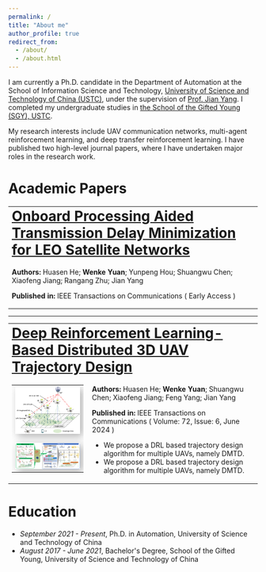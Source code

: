 ```yaml
---
permalink: /
title: "About me"
author_profile: true
redirect_from: 
  - /about/
  - /about.html
---
```


I am currently a Ph.D. candidate in the Department of Automation at the School of Information Science and Technology, [University of Science and Technology of China (USTC)](https://www.ustc.edu.cn/), under the supervision of [Prof. Jian Yang](http://staff.ustc.edu.cn/~jianyang/). I completed my undergraduate studies in [the School of the Gifted Young (SGY), USTC](https://sgy.ustc.edu.cn/). 

My research interests include UAV communication networks, multi-agent reinforcement learning, and deep transfer reinforcement learning. I have published two high-level journal papers, where I have undertaken major roles in the research work.

# Academic Papers

<table style="border-collapse: collapse; width: 100%; border: none;">
  <tr style="border: none;">
    <td style="border: none;" colspan="2">
      <h1 style="margin: 0; padding: 0;"><a href="https://ieeexplore.ieee.org/document/10540151">Onboard Processing Aided Transmission Delay Minimization for LEO Satellite Networks</a></h1>
    </td>
  </tr>
  <tr style="border: none;">
    <td style="border: none; vertical-align: top;">
      <p><strong>Authors:</strong> Huasen He; <strong>Wenke Yuan</strong>; Yunpeng Hou; Shuangwu Chen; Xiaofeng Jiang; Rangang Zhu; Jian Yang</p>
      <p><strong>Published in:</strong> IEEE Transactions on Communications ( Early Access )</p>
    </td>
  </tr>
</table>

---

<table style="border-collapse: collapse; width: 100%; border: none;">
  <tr style="border: none;">
    <td style="border: none;" colspan="2">
      <h1 style="margin: 0; padding: 0;"><a href="https://ieeexplore.ieee.org/document/10422956">Deep Reinforcement Learning-Based Distributed 3D UAV Trajectory Design</a></h1>
    </td>
  </tr>
  <tr style="border: none;">
    <td style="border: none; vertical-align: top;">
      <table style="border-collapse: collapse; width: 100%; border: none;">
        <tr style="border: none;">
          <td style="border: none; text-align: center;">
            <img src="/images/dmtd.png" alt="DMTD1" width="300" style="box-shadow: 5px 5px 15px rgba(0, 0, 0, 0.3); margin-bottom: 10px;"/>
          </td>
        </tr>
        <tr style="border: none;">
          <td style="border: none; text-align: center;">
            <img src="/images/dmtd_2.png" alt="DMTD2" width="300" style="box-shadow: 5px 5px 15px rgba(0, 0, 0, 0.3);"/>
          </td>
        </tr>
      </table>
    </td>
    <td style="border: none; vertical-align: top; padding-left: 10px;">
      <p><strong>Authors:</strong> Huasen He; <strong>Wenke Yuan</strong>; Shuangwu Chen; Xiaofeng Jiang; Feng Yang; Jian Yang</p>
      <p><strong>Published in:</strong> IEEE Transactions on Communications ( Volume: 72, Issue: 6, June 2024 )</p>
      <ul>
        <li>We propose a DRL based trajectory design algorithm for multiple UAVs, namely DMTD.</li>
        <li>We propose a DRL based trajectory design algorithm for multiple UAVs, namely DMTD.</li>
      </ul>
    </td>
  </tr>
</table>

# Education
- *September 2021 - Present*, Ph.D. in Automation, University of Science and Technology of China
- *August 2017 - June 2021*, Bachelor's Degree, School of the Gifted Young, University of Science and Technology of China

